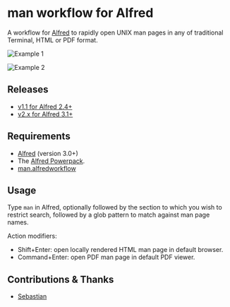 # man workflow for Alfred

A workflow for [Alfred](http://www.alfredapp.com/) to rapidly open UNIX man pages in any of traditional Terminal, HTML or PDF format.

![Example 1](https://raw.github.com/isometry/alfred-man/master/screenshots/man_example1.png)

![Example 2](https://raw.github.com/isometry/alfred-man/master/screenshots/man_example2.png)

## Releases

- [v1.1 for Alfred 2.4+](https://github.com/isometry/alfred-man/releases/tag/v1.1)
- [v2.x for Alfred 3.1+](https://github.com/isometry/alfred-man/releases/latest)

## Requirements

- [Alfred](http://www.alfredapp.com/) (version 3.0+)
- The [Alfred Powerpack](http://www.alfredapp.com/powerpack/).
- [man.alfredworkflow](https://raw.github.com/isometry/alfred-man/releases/latest)

## Usage

Type `man` in Alfred, optionally followed by the section to which you wish to restrict search, followed by a glob pattern to match against man page names.

Action modifiers:

 - Shift+Enter: open locally rendered HTML man page in default browser.
 - Command+Enter: open PDF man page in default PDF viewer.

## Contributions & Thanks

- [Sebastian](http://www.alfredforum.com/user/145-sebastian/)